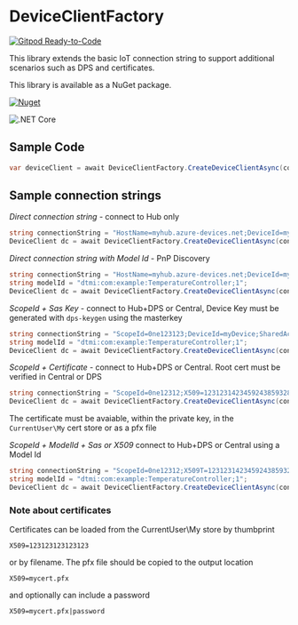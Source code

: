 # DeviceClientFactory

[![Gitpod Ready-to-Code](https://img.shields.io/badge/Gitpod-Ready--to--Code-blue?logo=gitpod)](https://gitpod.io/#https://github.com/ridomin/DeviceClientFactory)

This library extends the basic IoT connection string to support additional scenarios such as DPS and certificates.

This library is available as a NuGet package.

[![Nuget](https://img.shields.io/nuget/vpre/Rido.DeviceClientFactory?style=flat-square)](https://www.nuget.org/packages/Rido.DeviceClientFactory)

![.NET Core](https://github.com/ridomin/DeviceClientFactory/workflows/.NET%20Core/badge.svg)

## Sample Code

```cs
var deviceClient = await DeviceClientFactory.CreateDeviceClientAsync(connectionString, modelId);
```

## Sample connection strings

*Direct connection string* - connect to Hub only

```cs
string connectionString = "HostName=myhub.azure-devices.net;DeviceId=myDevice;SharedAccessKey=asd8f789fa9s8u9suf9s8udf9as8uf8d";
DeviceClient dc = await DeviceClientFactory.CreateDeviceClientAsync(connectionString);
```

*Direct connection string with Model Id* - PnP Discovery

```cs
string connectionString = "HostName=myhub.azure-devices.net;DeviceId=myDevice;SharedAccessKey=asd8f789fa9s8u9suf9s8udf9as8uf8d";
string modelId = "dtmi:com:example:TemperatureController;1";
DeviceClient dc = await DeviceClientFactory.CreateDeviceClientAsync(connectionString, modelId);
```


*ScopeId + Sas Key* - connect to Hub+DPS or Central, Device Key must be generated with `dps-keygen` using the masterkey

```cs
string connectionString = "ScopeId=0ne123123;DeviceId=myDevice;SharedAccessKey=s0f98as0d9f8as0d89fsa0d89f0asd89fsadf";
string modelId = "dtmi:com:example:TemperatureController;1";
DeviceClient dc = await DeviceClientFactory.CreateDeviceClientAsync(connectionString, modelId);
```

*ScopeId + Certificate* - connect to Hub+DPS or Central. Root cert must be verified in Central or DPS

```cs
string connectionString = "ScopeId=0ne12312;X509=1231231423459243859328";
DeviceClient dc = await DeviceClientFactory.CreateDeviceClientAsync(connectionString);
```

The certificate must be avaiable, within the private key, in the `CurrentUser\My` cert store or as a pfx file

*ScopeId + ModelId + Sas or X509* connect to Hub+DPS or Central using a Model Id

```cs
string connectionString = "ScopeId=0ne12312;X509T=1231231423459243859328";
string modelId = "dtmi:com:example:TemperatureController;1";
DeviceClient dc = await DeviceClientFactory.CreateDeviceClientAsync(connectionString, modelId);
```


### Note about certificates

Certificates can be loaded from the CurrentUser\My store by thumbprint

```text
X509=123123123123123
```

or by filename. The pfx file should be copied to the output location

```text
X509=mycert.pfx
```

and optionally can include a password

```text
X509=mycert.pfx|password
```
